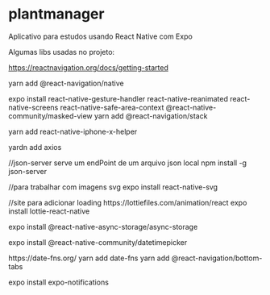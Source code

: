 # plantmanager
Aplicativo para estudos usando React Native com Expo

<p>Algumas libs usadas no projeto:</p>

https://reactnavigation.org/docs/getting-started

<p>yarn add @react-navigation/native</p>
<p>expo install react-native-gesture-handler react-native-reanimated react-native-screens react-native-safe-area-context @react-native-community/masked-view
yarn add @react-navigation/stack </p>

<p>yarn add react-native-iphone-x-helper</p>
<p>yardn add axios</p>

<p>//json-server serve um endPoint de um arquivo json local
npm install -g json-server</p>

<p>//para trabalhar com imagens svg
expo install react-native-svg </p>

<p>//site para adicionar loading
https://lottiefiles.com/animation/react
expo install lottie-react-native</p>

<p>expo install @react-native-async-storage/async-storage</p>
<p>expo install @react-native-community/datetimepicker</p>

<p>https://date-fns.org/
yarn add date-fns
yarn add @react-navigation/bottom-tabs</p>


<p>expo install expo-notifications</p>
